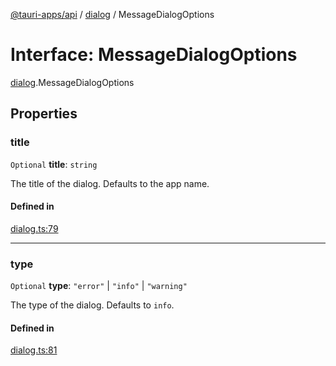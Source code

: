 [@tauri-apps/api](../README.md) / [dialog](../modules/dialog.md) / MessageDialogOptions

# Interface: MessageDialogOptions

[dialog](../modules/dialog.md).MessageDialogOptions

## Properties

### title

 `Optional` **title**: `string`

The title of the dialog. Defaults to the app name.

#### Defined in

[dialog.ts:79](https://github.com/tauri-apps/tauri/blob/47666c4/tooling/api/src/dialog.ts#L79)

___

### type

 `Optional` **type**: ``"error"`` \| ``"info"`` \| ``"warning"``

The type of the dialog. Defaults to `info`.

#### Defined in

[dialog.ts:81](https://github.com/tauri-apps/tauri/blob/47666c4/tooling/api/src/dialog.ts#L81)
